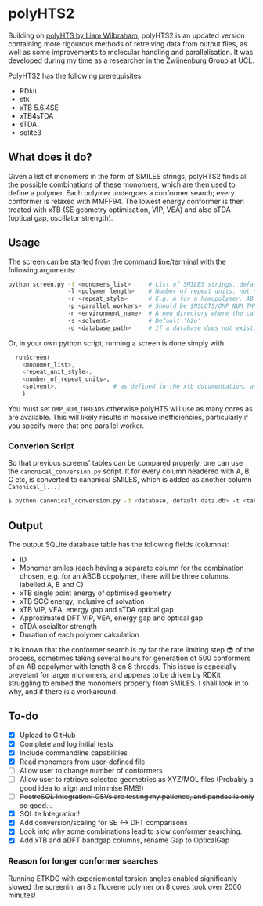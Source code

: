 # polyHTS2
Building on [polyHTS by Liam Wilbraham](https://github.com/LiamWilbraham/polyhts), polyHTS2 is an updated version containing more rigourous methods of retreiving data from output files, as well as some improvements to molecular handling and parallelisation. It was developed during my time as a researcher in the Zwijnenburg Group at UCL.

PolyHTS2 has the following prerequisites:
* RDkit
* stk
* xTB 5.6.4SE
* xTB4sTDA
* sTDA
* sqlite3

## What does it do?

Given a list of monomers in the form of SMILES strings, polyHTS2 finds all the possible combinations of these monomers, which are then used to define a polymer. Each polymer undergoes a conformer search; every conformer is relaxed with MMFF94. The lowest energy conformer is then treated with xTB (SE geometry optimisation, VIP, VEA) and also sTDA (optical gap, oscillator strength).

## Usage

The screen can be started from the command line/terminal with the following arguments:
```bash
python screen.py -f <monomers_list>     # List of SMILES strings, default is monomers.txt
                 -l <polymer length>    # Number of repeat units, not separate monomers, default 4
                 -r <repeat_style>      # E.g. A for a homopolymer, AB for a binary copolymer, default AB
                 -p <parallel_workers>  # Should be $NSLOTS/OMP_NUM_THREADS
                 -n <environment_name>  # A new directory where the calculation subdirectories are created, default 'screen'
                 -s <solvent>           # Default 'h2o'
                 -d <database_path>     # If a database does not exist, one will be created here, default 'database.db'
```

Or, in your own python script, running a screen is done simply with
```python
  runScreen(
    <monomer_list>, 
    <repeat_unit_style>,
    <number_of_repeat_units>,
    <solvent>,                # as defined in the xtb documentation, and near the top of constants.py
    )
```
You must set `OMP_NUM_THREADS` otherwise polyHTS will use as many cores as are available. This will likely results in massive inefficiencies, particularly if you specify more that one parallel worker.

### Converion Script

So that previous screens' tables can be compared properly, one can use the `canonical_conversion.py` script. It for every column headered with A, B, C etc, is converted to canonical SMILES, which is added as another column `Canonical_[...]`

```bash
$ python canonical_conversion.py -d <database, default data.db> -t <table>
```

## Output

The output SQLite database table has the following fields (columns):
* ID
* Monomer smiles (each having a separate column for the combination chosen, e.g. for an ABCB copolymer, there will be three columns, labelled A, B and C)
* xTB single point energy of optimised geometry
* xTB SCC energy, inclusive of solvation
* xTB VIP, VEA,  energy gap and sTDA optical gap
* Approximated DFT VIP, VEA, energy gap and optical gap
* sTDA oscialltor strength
* Duration of each polymer calculation

It is known that the conformer search is by far the rate limiting step 😎 of the process, sometimes taking several hours for generation of 500 conformers of an AB copolymer with length 8 on 8 threads. This issue is especially prevelant for larger monomers, and apperas to be driven by RDKit struggling to embed the monomers properly from SMILES. I shall look in to why, and if there is a workaround.

## To-do
- [x] Upload to GitHub
- [x] Complete and log initial tests
- [x] Include commandline capabilities
- [x] Read monomers from user-defined file
- [ ] Allow user to change number of conformers
- [ ] Allow user to retrieve selected geometries as XYZ/MOL files (Probably a good idea to align and minimise RMS!)
- [ ] ~~PostreSQL Integration! CSVs are testing my patience, and pandas is only so good...~~
- [x] SQLite Integration!
- [x] Add conversion/scaling for SE <-> DFT comparisons
- [x] Look into why some combinations lead to slow conformer searching.
- [x] Add xTB and aDFT bandgap columns, rename Gap to OpticalGap

### Reason for longer conformer searches
Running ETKDG with experiemental torsion angles enabled significanly slowed the screenin; an 8 x fluorene polymer on 8 cores took over 2000 minutes!
